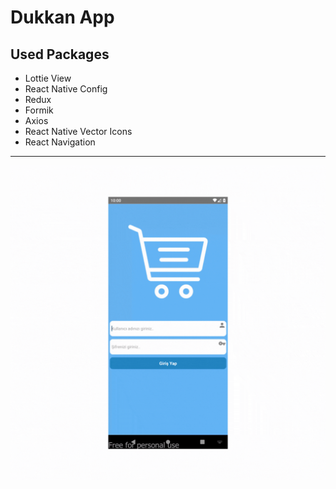 # Dukkan App

## Used Packages
* Lottie View
* React Native Config
* Redux
* Formik
* Axios
* React Native Vector Icons
* React Navigation
---
![Dukkan](./img/dukkan.gif)